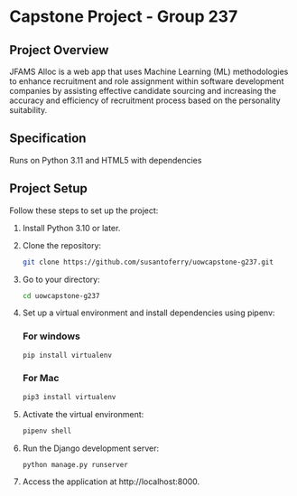 # Capstone Project - Group 237

## Project Overview

JFAMS Alloc is a web app that uses Machine Learning (ML) methodologies to enhance recruitment and role assignment within software development companies by assisting effective candidate sourcing and increasing the accuracy and efficiency of recruitment process based on the personality suitability.

## Specification
Runs on Python 3.11 and HTML5 with dependencies

## Project Setup

Follow these steps to set up the project:

1. Install Python 3.10 or later.

2. Clone the repository:

   ```bash
   git clone https://github.com/susantoferry/uowcapstone-g237.git
   
3. Go to your directory:
   
   ```bash
   cd uowcapstone-g237
   
4. Set up a virtual environment and install dependencies using pipenv:
   
    ### For windows
    ```bash
    pip install virtualenv
    ```

    ### For Mac
    ```bash
    pip3 install virtualenv
    ```
   
   
7. Activate the virtual environment:
   
   ```bash
   pipenv shell
   
9. Run the Django development server:

   ```bash
   python manage.py runserver

11. Access the application at http://localhost:8000.
   
   
   

